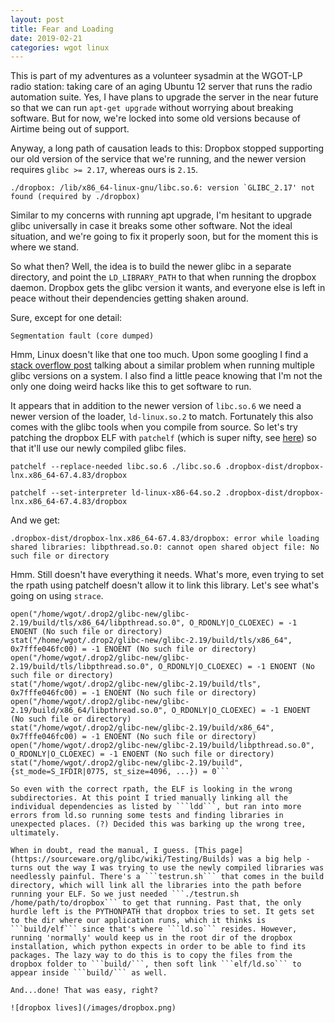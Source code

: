 ```yaml
---
layout: post
title: Fear and Loading
date: 2019-02-21
categories: wgot linux
---
```


This is part of my adventures as a volunteer sysadmin at the WGOT-LP radio station: taking care of an aging Ubuntu 12 server that runs the radio automation suite. Yes, I have plans to upgrade the server in the near future so that we can run ```apt-get upgrade``` without worrying about breaking software. But for now, we're locked into some old versions because of Airtime being out of support.

Anyway, a long path of causation leads to this: Dropbox stopped supporting our old version of the service that we're running, and the newer version requires ```glibc >= 2.17```, whereas ours is ```2.15```.

```./dropbox: /lib/x86_64-linux-gnu/libc.so.6: version `GLIBC_2.17' not found (required by ./dropbox)```

Similar to my concerns with running apt upgrade, I'm hesitant to upgrade glibc universally in case it breaks some other software. Not the ideal situation, and we're going to fix it properly soon, but for the moment this is where we stand.

So what then? Well, the idea is to build the newer glibc in a separate directory, and point the ```LD_LIBRARY_PATH``` to that when running the dropbox daemon. Dropbox gets the glibc version it wants, and everyone else is left in peace without their dependencies getting shaken around.

Sure, except for one detail:

```Segmentation fault (core dumped)```

Hmm, Linux doesn't like that one too much. Upon some googling I find a [stack overflow post](https://stackoverflow.com/questions/847179/multiple-glibc-libraries-on-a-single-host) talking about a similar problem when running multiple glibc versions on a system. I also find a little peace knowing that I'm not the only one doing weird hacks like this to get software to run.

It appears that in addition to the newer version of ```libc.so.6``` we need a newer version of the loader, ```ld-linux.so.2``` to match. Fortunately this also comes with the glibc tools when you compile from source. So let's try patching the dropbox ELF with ```patchelf``` (which is super nifty, see [here](https://nixos.org/patchelf.html)) so that it'll use our newly compiled glibc files.

```patchelf --replace-needed libc.so.6 ./libc.so.6 .dropbox-dist/dropbox-lnx.x86_64-67.4.83/dropbox```

```patchelf --set-interpreter ld-linux-x86-64.so.2 .dropbox-dist/dropbox-lnx.x86_64-67.4.83/dropbox```

And we get:

```.dropbox-dist/dropbox-lnx.x86_64-67.4.83/dropbox: error while loading shared libraries: libpthread.so.0: cannot open shared object file: No such file or directory```

Hmm. Still doesn't have everything it needs. What's more, even trying to set the rpath using patchelf doesn't allow it to link this library. Let's see what's going on using ```strace```.

```access("/etc/ld.so.preload", R_OK)      = -1 ENOENT (No such file or directory) 
open("/home/wgot/.drop2/glibc-new/glibc-2.19/build/tls/x86_64/libpthread.so.0", O_RDONLY|O_CLOEXEC) = -1 ENOENT (No such file or directory) 
stat("/home/wgot/.drop2/glibc-new/glibc-2.19/build/tls/x86_64", 0x7fffe046fc00) = -1 ENOENT (No such file or directory) 
open("/home/wgot/.drop2/glibc-new/glibc-2.19/build/tls/libpthread.so.0", O_RDONLY|O_CLOEXEC) = -1 ENOENT (No such file or directory) 
stat("/home/wgot/.drop2/glibc-new/glibc-2.19/build/tls", 0x7fffe046fc00) = -1 ENOENT (No such file or directory) 
open("/home/wgot/.drop2/glibc-new/glibc-2.19/build/x86_64/libpthread.so.0", O_RDONLY|O_CLOEXEC) = -1 ENOENT (No such file or directory) 
stat("/home/wgot/.drop2/glibc-new/glibc-2.19/build/x86_64", 0x7fffe046fc00) = -1 ENOENT (No such file or directory) 
open("/home/wgot/.drop2/glibc-new/glibc-2.19/build/libpthread.so.0", O_RDONLY|O_CLOEXEC) = -1 ENOENT (No such file or directory) 
stat("/home/wgot/.drop2/glibc-new/glibc-2.19/build", {st_mode=S_IFDIR|0775, st_size=4096, ...}) = 0```

So even with the correct rpath, the ELF is looking in the wrong subdirectories. At this point I tried manually linking all the individual dependencies as listed by ```ldd```, but ran into more errors from ld.so running some tests and finding libraries in unexpected places. (?) Decided this was barking up the wrong tree, ultimately.

When in doubt, read the manual, I guess. [This page](https://sourceware.org/glibc/wiki/Testing/Builds) was a big help - turns out the way I was trying to use the newly compiled libraries was needlessly painful. There's a ```testrun.sh``` that comes in the build directory, which will link all the libraries into the path before running your ELF. So we just needed ```./testrun.sh /home/path/to/dropbox``` to get that running. Past that, the only hurdle left is the PYTHONPATH that dropbox tries to set. It gets set to the dir where our application runs, which it thinks is ```build/elf``` since that's where ```ld.so``` resides. However, running 'normally' would keep us in the root dir of the dropbox installation, which python expects in order to be able to find its packages. The lazy way to do this is to copy the files from the dropbox folder to ```build/```, then soft link ```elf/ld.so``` to appear inside ```build/``` as well.

And...done! That was easy, right?

![dropbox lives](/images/dropbox.png)

